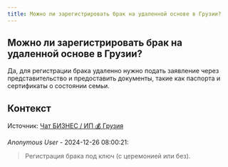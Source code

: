 ```yaml
---
title: Можно ли зарегистрировать брак на удаленной основе в Грузии?
---
```


## Можно ли зарегистрировать брак на удаленной основе в Грузии?

Да, для регистрации брака удаленно нужно подать заявление через представительство и предоставить документы, такие как паспорта и сертификаты о состоянии семьи.

## Контекст

Источник: [Чат БИЗНЕС / ИП 💰 Грузия](https://t.me/ip_ge)

_Anonymous User_ - 2024-12-26 08:00:21:

> Регистрация брака под ключ (с церемонией или без).
